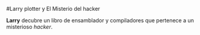 #Larry plotter y El Misterio del hacker

**Larry** decubre un libro de ensamblador y compiladores que pertenece a un misterioso *hacker*.